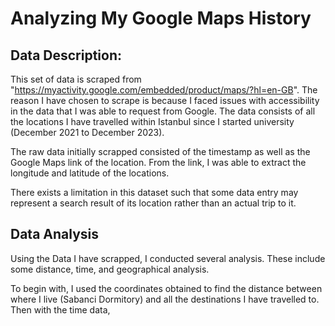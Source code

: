 # Analyzing My Google Maps History

## Data Description:
This set of data is scraped from "https://myactivity.google.com/embedded/product/maps/?hl=en-GB". The reason I have chosen to scrape is because I faced issues with accessibility in the data that I was able to request from Google. The data consists of all the locations I have travelled within Istanbul since I started university (December 2021 to December 2023).

The raw data initially scrapped consisted of the timestamp as well as the Google Maps link of the location. From the link, I was able to extract the longitude and latitude of the locations.

There exists a limitation in this dataset such that some data entry may represent a search result of its location rather than an actual trip to it.


## Data Analysis
Using the Data I have scrapped, I conducted several analysis. These include some distance, time, and geographical analysis.

To begin with, I used the coordinates obtained to find the distance between where I live (Sabanci Dormitory) and all the destinations I have travelled to. Then with the time data, 
